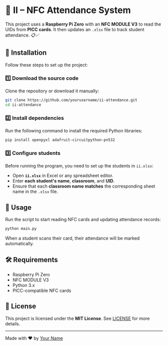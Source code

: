 # 📡 II – NFC Attendance System

This project uses a **Raspberry Pi Zero** with an **NFC MODULE V3** to read the UIDs from **PICC cards**. It then updates an `.xlsx` file to track student attendance. 📋✅

## 🚀 Installation

Follow these steps to set up the project:

### 1️⃣ Download the source code  
Clone the repository or download it manually:

```sh
git clone https://github.com/yourusername/ii-attendance.git
cd ii-attendance
```

### 2️⃣ Install dependencies  
Run the following command to install the required Python libraries:

```sh
pip install openpyxl adafruit-circuitpython-pn532
```

### 3️⃣ Configure students  
Before running the program, you need to set up the students in `ii.xlsx`:

- Open **`ii.xlsx`** in Excel or any spreadsheet editor.
- Enter **each student's name**, **classroom**, and **UID**.
- Ensure that each **classroom name matches** the corresponding sheet name in the `.xlsx` file.

## 📖 Usage

Run the script to start reading NFC cards and updating attendance records:

```sh
python main.py
```

When a student scans their card, their attendance will be marked automatically.

## 🛠️ Requirements

- Raspberry Pi Zero
- NFC MODULE V3
- Python 3.x
- PICC-compatible NFC cards

## 📜 License

This project is licensed under the **MIT License**. See [LICENSE](LICENSE) for more details.

---

Made with ❤️ by [Your Name](https://github.com/yourusername)
